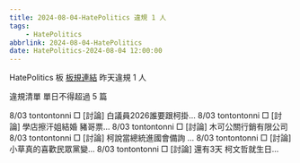 ```yaml
---
title: 2024-08-04-HatePolitics 違規 1 人
tags:
    - HatePolitics
abbrlink: 2024-08-04-HatePolitics
date: HatePolitics-2024-08-04 12:00:00
---
```

HatePolitics 板 [板規連結](https://www.ptt.cc/bbs/HatePolitics/M.1617115262.A.D60.html)
昨天違規 1 人
<!-- more -->

違規清單
單日不得超過 5 篇

8/03 tontontonni □ [討論] 白議員2026誰要跟柯掛…
8/03 tontontonni □ [討論] 學店擦汗姐結婚 豬哥票…
8/03 tontontonni □ [討論] 木可公關行銷有限公司
8/03 tontontonni □ [討論] 柯說當總統進國會備詢 …
8/03 tontontonni □ [討論] 小草真的喜歡民眾黨變…
8/03 tontontonni □ [討論] 還有3天 柯文哲就生日…